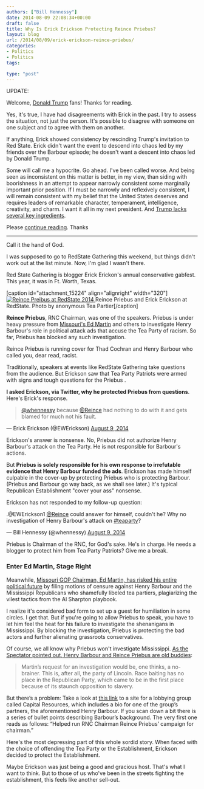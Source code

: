 ```yaml
---
authors: ["Bill Hennessy"]
date: 2014-08-09 22:08:34+00:00
draft: false
title: Why Is Erick Erickson Protecting Reince Priebus?
layout: blog
url: /2014/08/09/erick-erickson-reince-priebus/
categories:
- Politics
- Politics
tags:

type: "post"
---
```


UPDATE:

Welcome, [Donald Trump](https://hennessysview.com/2015/08/08/we-deserve-better/) fans! Thanks for reading.

Yes, it's true, I have had disagreements with Erick in the past. I try to assess the situation, not just the person. It's possible to disagree with someone on one subject and to agree with them on another.

If anything, Erick showed consistency by rescinding Trump's invitation to Red State. Erick didn't want the event to descend into chaos led by my friends over the Barbour episode; he doesn't want a descent into chaos led by Donald Trump.

Some will call me a hypocrite. Go ahead. I've been called worse. And being seen as inconsistent on this matter is better, in my view, than siding with boorishness in an attempt to appear narrowly consistent some marginally important prior position. If I must be narrowly and reflexively consistent, I will remain consistent with my belief that the United States deserves and requires leaders of remarkable character, temperament, intelligence, creativity, and charm. I want it all in my next president. And [Trump lacks several key ingredients](https://hennessysview.com/2015/08/08/we-deserve-better/).

Please [continue reading](https://hennessysview.com/2015/08/08/what-good-issued-from-the-candidate-debate/). Thanks



* * *



Call it the hand of God.

I was supposed to go to RedState Gathering this weekend, but things didn't work out at the list minute. Now, I'm glad I wasn't there.

Red State Gathering is blogger Erick Erickon's annual conservative gabfest. This year, it was in Ft. Worth, Texas.

[caption id="attachment_15224" align="alignright" width="320"][![Reince Preibus at RedState 2014](https://hennessysview.com/wp-content/uploads/2014/08/photo-2.jpg)
](https://hennessysview.com/wp-content/uploads/2014/08/photo-2.jpg) Reince Priebus and Erick Erickson at RedState. Photo by anonymous Tea Partier[/caption]

**Reince Priebus**, RNC Chairman, was one of the speakers. Priebus is under heavy pressure from [Missouri's Ed Martin](https://hennessysview.com/2014/07/09/chairman-ed-martin-demands-mississippi-investigation/) and others to investigate Henry Barbour's role in political attack ads that accuse the Tea Party of racism. So far, Priebus has blocked any such investigation.

Reince Priebus is running cover for Thad Cochran and Henry Barbour who called you, dear read, racist.

Traditionally, speakers at events like RedState Gathering take questions from the audience. But Erickson saw that Tea Party Patriots were armed with signs and tough questions for the Priebus .

**I asked Erickson, via Twitter, why he protected Priebus from questions**. Here's Erick's response.



> [@whennessy](https://twitter.com/whennessy) because [@Reince](https://twitter.com/Reince) had nothing to do with it and gets blamed for much not his fault.

— Erick Erickson (@EWErickson) [August 9, 2014](https://twitter.com/EWErickson/statuses/498216275290509312)





Erickson's answer is nonsense. No, Priebus did not authorize Henry Barbour's attack on the Tea Party. He is not responsible for Barbour's actions. 

But **Priebus is solely responsible for his own response to irrefutable evidence that Henry Barbour funded the ads**. Erickson has made himself culpable in the cover-up by protecting Priebus who is protecting Barbour. (Priebus and Barbour go way back, as we shall see later.) It's typical Republican Establishment "cover your ass" nonsense.

Erickson has not responded to my follow-up question: 



> 
.@EWErickson1 [@Reince](https://twitter.com/Reince) could answer for himself, couldn't he? Why no investigation of Henry Barbour's attack on [#teaparty](https://twitter.com/hashtag/teaparty?src=hash)?

— Bill Hennessy (@whennessy) [August 9, 2014](https://twitter.com/whennessy/statuses/498218119446675456)




Priebus is Chairman of the RNC, for God's sake. He's in charge. He needs a blogger to protect him from Tea Party Patriots? Give me a break.





### Enter Ed Martin, Stage Right



Meanwhile, [Missouri GOP Chairman, Ed Martin, has risked his entire political future](https://hennessysview.com/2014/08/06/ed-martin-moves-censure-henry-barbour-racist-mississippi-ads/) by filing motions of censure against Henry Barbour and the Mississippi Republicans who shamefully libeled tea partiers, plagiarizing the vilest tactics from the Al Sharpton playbook.

I realize it's considered bad form to set up a guest for humiliation in some circles. I get that. But if you're going to allow Priebus to speak, you have to let him feel the heat for his failure to investigate the shenanigans in Mississippi. By blocking the investigation, Priebus is protecting the bad actors and further alienating grassroots conservatives.

Of course, we all know why Priebus won't investigate Mississippi. [As the Spectator pointed out, Henry Barbour and Reince Priebus are old buddies](https://spectator.org/articles/59914/rnc-chair-priebus-under-fire):



> Martin’s request for an investigation would be, one thinks, a no-brainer. This is, after all, the party of Lincoln. Race baiting has no place in the Republican Party, which came to be in the first place because of its staunch opposition to slavery.

But there’s a problem: Take a look at [this link](https://capitolresourcesllc.com/profiles/h_barbour.htm) to a site for a lobbying group called Capital Resources, which includes a bio for one of the group’s partners, the aforementioned Henry Barbour. If you scan down a bit there is a series of bullet points describing Barbour’s background. The very first one reads as follows: “Helped run RNC Chairman Reince Priebus’ campaign for chairman.”



Here's the most depressing part of this whole sordid story. When faced with the choice of offending the Tea Party or the Establishment, Erickson decided to protect the Establishment.

Maybe Erickson was just being a good and gracious host. That's what I want to think. But to those of us who've been in the streets fighting the establishment, this feels like another sell-out.
